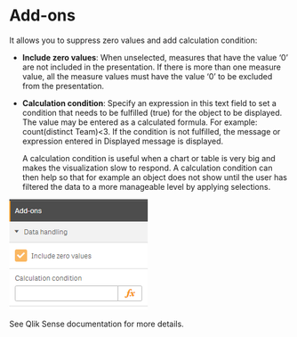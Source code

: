 # Add-ons

It allows you to suppress zero values and add calculation condition:

* **Include zero values**: When unselected, measures that have the value ‘0’ are not included in the presentation. If there is more than one measure value, all the measure values must have the value ‘0’ to be excluded from the presentation.
* **Calculation condition**: Specify an expression in this text field to set a condition that needs to be fulfilled \(true\) for the object to be displayed. The value may be entered as a calculated formula. For example: count\(distinct Team\)&lt;3. If the condition is not fulfilled, the message or expression entered in Displayed message is displayed.

  A calculation condition is useful when a chart or table is very big and makes the visualization slow to respond. A calculation condition can then help so that for example an object does not show until the user has filtered the data to a more manageable level by applying selections.

![](../.gitbook/assets/image%20%2896%29.png)

See Qlik Sense documentation for more details.

